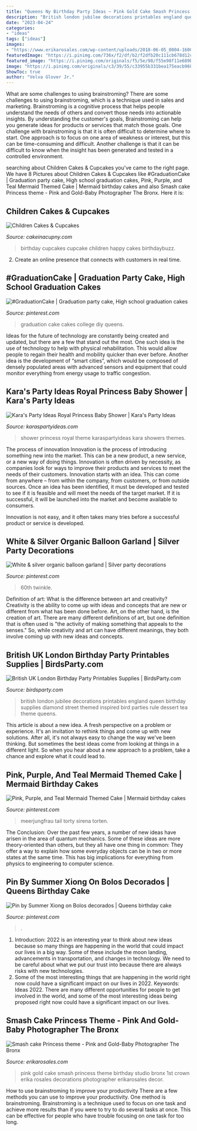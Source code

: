 ```yaml
---
title: "Queens Ny Birthday Party Ideas ~ Pink Gold Cake Smash Princess Theme Birthday Studio Bronx 1st Crown Erika Rosales Decorations Photographer Erikarosales Decor"
description: "British london jubilee decorations printables england queen birthday supplies diamond street themed inspired bird parties rule dessert tea theme queens"
date: "2023-04-24"
categories:
- "ideas"
tags: ["ideas"]
images:
- "https://www.erikarosales.com/wp-content/uploads/2018-06-05_0004-1600x1101.jpg"
featuredImage: "https://i.pinimg.com/736x/f2/df/b2/f2dfb20c111cb678d12c3371417a56ef.jpg"
featured_image: "https://i.pinimg.com/originals/f5/5e/98/f55e98f11e689b9f41ae2219617766d0.jpg"
image: "https://i.pinimg.com/originals/c3/39/55/c33955b331bea175eacb96847c2f9c73.jpg"
ShowToc: true
author: "Velva Glover Jr."
---
```



What are some challenges to using brainstroming?
There are some challenges to using brainstroming, which is a technique used in sales and marketing. Brainstroming is a cognitive process that helps people understand the needs of others and convert those needs into actionable insights. By understanding the customer's goals, Brainstroming can help you generate ideas for products or services that match those goals.
One challenge with brainstroming is that it is often difficult to determine where to start. One approach is to focus on one area of weakness or interest, but this can be time-consuming and difficult. Another challenge is that it can be difficult to know when the insight has been generated and tested in a controlled environment.

	

		
searching about Children Cakes &amp; Cupcakes you've came to the right page. We have 8 Pictures about Children Cakes &amp; Cupcakes like #GraduationCake | Graduation party cake, High school graduation cakes, Pink, Purple, and Teal Mermaid Themed Cake | Mermaid birthday cakes and also Smash cake Princess theme - Pink and Gold-Baby Photographer The Bronx. Here it is:
		
    
## Children Cakes &amp; Cupcakes

<img loading=lazy src="http://cakeinacupny.com/wp-content/uploads/2011/07/Happy-Birthday-girl-4441.jpg" onerror="this.onerror=null;this.src='https://tse3.mm.bing.net/th?id=OIP.-0NIRDNcr_Kfev87JLAWvwHaE7&amp;pid=15.1';" alt="Children Cakes &amp; Cupcakes">

_Source: cakeinacupny.com_

>birthday cupcakes cupcake children happy cakes birthdaybuzz. 

	

2. Create an online presence that connects with customers in real time.

    
## #GraduationCake | Graduation Party Cake, High School Graduation Cakes

<img loading=lazy src="https://i.pinimg.com/originals/c3/39/55/c33955b331bea175eacb96847c2f9c73.jpg" onerror="this.onerror=null;this.src='https://tse1.mm.bing.net/th?id=OIP.TJiZSwuPc0-IlEGCaM7Y7wHaKt&amp;pid=15.1';" alt="#GraduationCake | Graduation party cake, High school graduation cakes">

_Source: pinterest.com_

>graduation cake cakes college diy queens. 

	

Ideas for the future of technology are constantly being created and updated, but there are a few that stand out the most. One such idea is the use of technology to help with physical rehabilitation. This would allow people to regain their health and mobility quicker than ever before. Another idea is the development of “smart cities”, which would be composed of densely populated areas with advanced sensors and equipment that could monitor everything from energy usage to traffic congestion.

    
## Kara&#039;s Party Ideas Royal Princess Baby Shower | Kara&#039;s Party Ideas

<img loading=lazy src="https://karaspartyideas.com/wp-content/uploads/2017/01/Royal-Princess-Baby-Shower-via-Karas-Party-Ideas-KarasPartyIdeas.com22.jpg" onerror="this.onerror=null;this.src='https://tse1.mm.bing.net/th?id=OIP.B0GRwWru5C4IX_75oRhOEAHaLG&amp;pid=15.1';" alt="Kara&#039;s Party Ideas Royal Princess Baby Shower | Kara&#039;s Party Ideas">

_Source: karaspartyideas.com_

>shower princess royal theme karaspartyideas kara showers themes. 

	

The process of innovation
Innovation is the process of introducing something new into the market. This can be a new product, a new service, or a new way of doing things. Innovation is often driven by necessity, as companies look for ways to improve their products and services to meet the needs of their customers.
Innovation starts with an idea. This can come from anywhere – from within the company, from customers, or from outside sources. Once an idea has been identified, it must be developed and tested to see if it is feasible and will meet the needs of the target market. If it is successful, it will be launched into the market and become available to consumers.

Innovation is not easy, and it often takes many tries before a successful product or service is developed.

    
## White &amp; Silver Organic Balloon Garland | Silver Party Decorations

<img loading=lazy src="https://i.pinimg.com/736x/f2/df/b2/f2dfb20c111cb678d12c3371417a56ef.jpg" onerror="this.onerror=null;this.src='https://tse3.mm.bing.net/th?id=OIP.A6thl1iW7ODgC4mX00F24AHaJE&amp;pid=15.1';" alt="White &amp; silver organic balloon garland | Silver party decorations">

_Source: pinterest.com_

>60th twinkle. 

	

Definition of art: What is the difference between art and creativity?
Creativity is the ability to come up with ideas and concepts that are new or different from what has been done before. Art, on the other hand, is the creation of art. There are many different definitions of art, but one definition that is often used is "the activity of making something that appeals to the senses." So, while creativity and art can have different meanings, they both involve coming up with new ideas and concepts.

    
## British UK London Birthday Party Printables Supplies | BirdsParty.com

<img loading=lazy src="http://cdn.shopify.com/s/files/1/1644/7575/products/jubilee-uk-tea-party-england-london-queen-british-english-printables-supplies-ideas-shop-buy6_1024x1024.jpg?v=1481368193" onerror="this.onerror=null;this.src='https://tse2.mm.bing.net/th?id=OIP.kutcqNelfFy1PWXABGNtOwHaJ3&amp;pid=15.1';" alt="British UK London Birthday Party Printables Supplies | BirdsParty.com">

_Source: birdsparty.com_

>british london jubilee decorations printables england queen birthday supplies diamond street themed inspired bird parties rule dessert tea theme queens. 

	

This article is about a new idea. A fresh perspective on a problem or experience. It's an invitation to rethink things and come up with new solutions. After all, it's not always easy to change the way we've been thinking. But sometimes the best ideas come from looking at things in a different light. So when you hear about a new approach to a problem, take a chance and explore what it could lead to.

    
## Pink, Purple, And Teal Mermaid Themed Cake | Mermaid Birthday Cakes

<img loading=lazy src="https://i.pinimg.com/originals/f5/5e/98/f55e98f11e689b9f41ae2219617766d0.jpg" onerror="this.onerror=null;this.src='https://tse3.mm.bing.net/th?id=OIP.fBsY2oOqSq9Fra4hnAMwCwHaJ4&amp;pid=15.1';" alt="Pink, Purple, and Teal Mermaid Themed Cake | Mermaid birthday cakes">

_Source: pinterest.com_

>meerjungfrau tail torty sirena torten. 

	

The Conclusion:
Over the past few years, a number of new ideas have arisen in the area of quantum mechanics. Some of these ideas are more theory-oriented than others, but they all have one thing in common: They offer a way to explain how some everyday objects can be in two or more states at the same time. This has big implications for everything from physics to engineering to computer science.

    
## Pin By Summer Xiong On Bolos Decorados | Queens Birthday Cake

<img loading=lazy src="https://i.pinimg.com/736x/29/ff/ff/29ffff57f4dff05e5aea985ca0765a20.jpg" onerror="this.onerror=null;this.src='https://tse3.mm.bing.net/th?id=OIP.jVo79pQXaTEq5VgEb6yFtgHaHW&amp;pid=15.1';" alt="Pin by Summer Xiong on Bolos decorados | Queens birthday cake">

_Source: pinterest.com_

>. 

	

1) Introduction: 2022 is an interesting year to think about new ideas because so many things are happening in the world that could impact our lives in a big way. Some of these include the moon landing, advancements in transportation, and changes in technology. We need to be careful about what we put our trust into because there are always risks with new technologies.
2) Some of the most interesting things that are happening in the world right now could have a significant impact on our lives in 2022. Keywords: Ideas 2022. There are many different opportunities for people to get involved in the world, and some of the most interesting ideas being proposed right now could have a significant impact on our lives.

    
## Smash Cake Princess Theme - Pink And Gold-Baby Photographer The Bronx

<img loading=lazy src="https://www.erikarosales.com/wp-content/uploads/2018-06-05_0004-1600x1101.jpg" onerror="this.onerror=null;this.src='https://tse4.mm.bing.net/th?id=OIP.H9v6jEzlXpaulnSyXdw6NQHaFG&amp;pid=15.1';" alt="Smash cake Princess theme - Pink and Gold-Baby Photographer The Bronx">

_Source: erikarosales.com_

>pink gold cake smash princess theme birthday studio bronx 1st crown erika rosales decorations photographer erikarosales decor. 

	

How to use brainstroming to improve your productivity
There are a few methods you can use to improve your productivity. One method is brainstroming. Brainstroming is a technique used to focus on one task and achieve more results than if you were to try to do several tasks at once. This can be effective for people who have trouble focusing on one task for too long.

